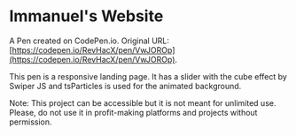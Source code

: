 # Immanuel's Website

A Pen created on CodePen.io. Original URL: [https://codepen.io/RevHacX/pen/VwJOROp](https://codepen.io/RevHacX/pen/VwJOROp).

This pen is a responsive landing page. It has a slider with the cube effect by Swiper JS and tsParticles is used for the animated background.

Note: This project can be accessible but it is not meant for unlimited use. Please, do not use it in profit-making platforms and projects without permission.